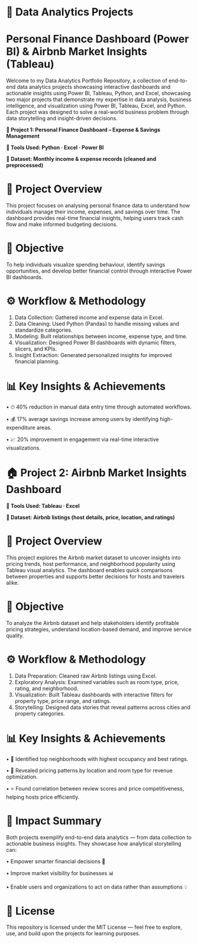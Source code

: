 # 🧠 Data Analytics Projects

# Personal Finance Dashboard (Power BI) & Airbnb Market Insights (Tableau)

Welcome to my Data Analytics Portfolio Repository, a collection of end-to-end data analytics projects showcasing interactive dashboards and actionable insights using Power BI, Tableau, Python, and Excel, showcasing two major projects that demonstrate my expertise in data analysis, business intelligence, and visualization using Power BI, Tableau, Excel, and Python.
Each project was designed to solve a real-world business problem through data storytelling and insight-driven decisions.

 **💼 Project 1: Personal Finance Dashboard – Expense & Savings Management**
 
 **🧰 Tools Used: Python · Excel · Power BI**

 **📂 Dataset: Monthly income & expense records (cleaned and preprocessed)**

# 🧩 Project Overview

This project focuses on analysing personal finance data to understand how individuals manage their income, expenses, and savings over time.
The dashboard provides real-time financial insights, helping users track cash flow and make informed budgeting decisions.

# 🎯 Objective

To help individuals visualize spending behaviour, identify savings opportunities, and develop better financial control through interactive Power BI dashboards.

# ⚙️ Workflow & Methodology

1.	Data Collection: Gathered income and expense data in Excel.
2.	Data Cleaning: Used Python (Pandas) to handle missing values and standardize categories.
3.	Modeling: Built relationships between income, expense type, and time.
4.	Visualization: Designed Power BI dashboards with dynamic filters, slicers, and KPIs.
5.	Insight Extraction: Generated personalized insights for improved financial planning.
   
# 📊 Key Insights & Achievements

•	⏱ 40% reduction in manual data entry time through automated workflows.

•	💰 17% average savings increase among users by identifying high-expenditure areas.

•	📈 20% improvement in engagement via real-time interactive visualizations.






# 🏠 Project 2: Airbnb Market Insights Dashboard

**🧰 Tools Used: Tableau · Excel**

 **📂 Dataset: Airbnb listings (host details, price, location, and ratings)**

 # 🧩 Project Overview

This project explores the Airbnb market dataset to uncover insights into pricing trends, host performance, and neighborhood popularity using Tableau visual analytics.
The dashboard enables quick comparisons between properties and supports better decisions for hosts and travelers alike.

# 🎯 Objective

To analyze the Airbnb dataset and help stakeholders identify profitable pricing strategies, understand location-based demand, and improve service quality.

# ⚙️ Workflow & Methodology

1.	Data Preparation: Cleaned raw Airbnb listings using Excel.
2.	Exploratory Analysis: Examined variables such as room type, price, rating, and neighborhood.
3.	Visualization: Built Tableau dashboards with interactive filters for property type, price range, and ratings.
4.	Storytelling: Designed data stories that reveal patterns across cities and property categories.

# 📊 Key Insights & Achievements

•	📍 Identified top neighborhoods with highest occupancy and best ratings.

•	💸 Revealed pricing patterns by location and room type for revenue optimization.

•	⭐ Found correlation between review scores and price competitiveness, helping hosts price efficiently.

# 🚀 Impact Summary

Both projects exemplify end-to-end data analytics — from data collection to actionable business insights.
They showcase how analytical storytelling can:

•	Empower smarter financial decisions 🧾

•	Improve market visibility for businesses 📊

•	Enable users and organizations to act on data rather than assumptions 💡

# 🪪 License

This repository is licensed under the MIT License — feel free to explore, use, and build upon the projects for learning purposes.
